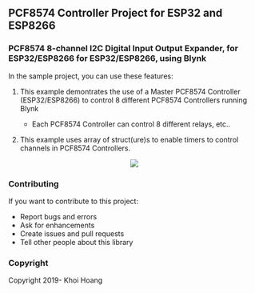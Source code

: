 ## PCF8574 Controller Project for ESP32 and ESP8266

### PCF8574 8-channel I2C Digital Input Output Expander, for ESP32/ESP8266 for ESP32/ESP8266, using Blynk

In the sample project, you can use these features:

1. This example demontrates the use of a Master PCF8574 Controller (ESP32/ESP8266) to control 8 different PCF8574 Controllers running Blynk
   - Each PCF8574 Controller can control 8 different relays, etc..
   
2. This example uses array of struct(ure)s to enable timers to control channels in PCF8574 Controllers.

<p align="center">
    <img src="https://github.com/khoih-prog/SmallProjects/PFC8574/blob/master/pics/PFC8574.jpg">
</p>

### Contributing
If you want to contribute to this project:
- Report bugs and errors
- Ask for enhancements
- Create issues and pull requests
- Tell other people about this library

### Copyright
Copyright 2019- Khoi Hoang
